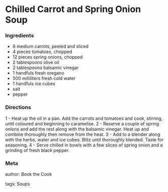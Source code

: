 # Chilled Carrot and Spring Onion Soup

### Ingredients
 * 6 medium carrots, peeled and sliced
 * 4 pieces tomatoes, chopped
 * 12 pieces spring onions, chopped
 * 2 tablespoons olive oil
 * 2 tablespoons balsamic vinegar
 * 1 handfuls fresh oregano
 * 500 milliliters fresh cold water
 * 1 handfuls ice cubes
 * salt
 * pepper

### Directions

1 - Heat up the oil in a pan. Add the carrots and tomatoes and cook, stirring, until coloured and beginning to caramelise.
2 - Reserve a couple of spring onions and add the rest along with the balsamic vinegar. Heat up and combine thoroughly then remove from the heat.
3 - Add to a blender along with the herbs, water and ice cubes. Blitz until thoroughly blended. Taste for seasoning.
4 - Serve chilled in bowls with a few slices of spring onion and a grinding of fresh black pepper.

### Meta
author: Book the Cook

tags: Soups

